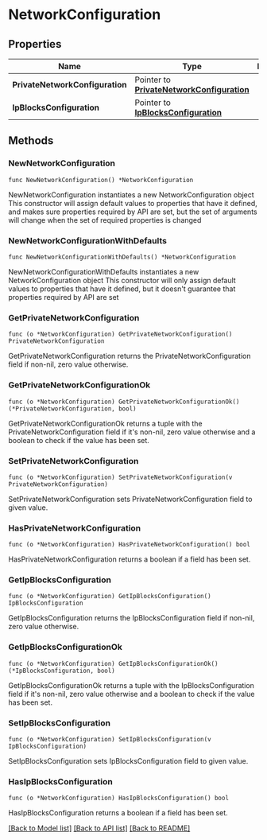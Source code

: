 # NetworkConfiguration

## Properties

Name | Type | Description | Notes
------------ | ------------- | ------------- | -------------
**PrivateNetworkConfiguration** | Pointer to [**PrivateNetworkConfiguration**](PrivateNetworkConfiguration.md) |  | [optional] 
**IpBlocksConfiguration** | Pointer to [**IpBlocksConfiguration**](IpBlocksConfiguration.md) |  | [optional] 

## Methods

### NewNetworkConfiguration

`func NewNetworkConfiguration() *NetworkConfiguration`

NewNetworkConfiguration instantiates a new NetworkConfiguration object
This constructor will assign default values to properties that have it defined,
and makes sure properties required by API are set, but the set of arguments
will change when the set of required properties is changed

### NewNetworkConfigurationWithDefaults

`func NewNetworkConfigurationWithDefaults() *NetworkConfiguration`

NewNetworkConfigurationWithDefaults instantiates a new NetworkConfiguration object
This constructor will only assign default values to properties that have it defined,
but it doesn't guarantee that properties required by API are set

### GetPrivateNetworkConfiguration

`func (o *NetworkConfiguration) GetPrivateNetworkConfiguration() PrivateNetworkConfiguration`

GetPrivateNetworkConfiguration returns the PrivateNetworkConfiguration field if non-nil, zero value otherwise.

### GetPrivateNetworkConfigurationOk

`func (o *NetworkConfiguration) GetPrivateNetworkConfigurationOk() (*PrivateNetworkConfiguration, bool)`

GetPrivateNetworkConfigurationOk returns a tuple with the PrivateNetworkConfiguration field if it's non-nil, zero value otherwise
and a boolean to check if the value has been set.

### SetPrivateNetworkConfiguration

`func (o *NetworkConfiguration) SetPrivateNetworkConfiguration(v PrivateNetworkConfiguration)`

SetPrivateNetworkConfiguration sets PrivateNetworkConfiguration field to given value.

### HasPrivateNetworkConfiguration

`func (o *NetworkConfiguration) HasPrivateNetworkConfiguration() bool`

HasPrivateNetworkConfiguration returns a boolean if a field has been set.

### GetIpBlocksConfiguration

`func (o *NetworkConfiguration) GetIpBlocksConfiguration() IpBlocksConfiguration`

GetIpBlocksConfiguration returns the IpBlocksConfiguration field if non-nil, zero value otherwise.

### GetIpBlocksConfigurationOk

`func (o *NetworkConfiguration) GetIpBlocksConfigurationOk() (*IpBlocksConfiguration, bool)`

GetIpBlocksConfigurationOk returns a tuple with the IpBlocksConfiguration field if it's non-nil, zero value otherwise
and a boolean to check if the value has been set.

### SetIpBlocksConfiguration

`func (o *NetworkConfiguration) SetIpBlocksConfiguration(v IpBlocksConfiguration)`

SetIpBlocksConfiguration sets IpBlocksConfiguration field to given value.

### HasIpBlocksConfiguration

`func (o *NetworkConfiguration) HasIpBlocksConfiguration() bool`

HasIpBlocksConfiguration returns a boolean if a field has been set.


[[Back to Model list]](../README.md#documentation-for-models) [[Back to API list]](../README.md#documentation-for-api-endpoints) [[Back to README]](../README.md)


